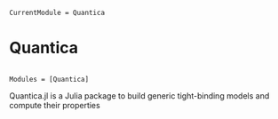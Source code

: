 ```@meta
CurrentModule = Quantica
```

# Quantica

```@index
```

```@autodocs
Modules = [Quantica]
```

Quantica.jl is a Julia package to build generic tight-binding models and compute their properties